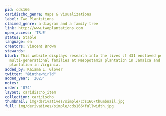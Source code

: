 ```yaml
---
pid: cds166
caridischo_genre: Maps & Visualizations
label: Two Plantations
claimed_genre: a diagram and a family tree
link: http://www.twoplantations.com
open_access: 'TRUE'
status: Stable
language: en
creators: Vincent Brown
stewards:
blurb: This website displays research into the lives of 431 enslaved people in seven
  multi-generational families at Mesopotamia plantation in Jamaica and Mount Airy
  plantation in Virginia.
added_by: Kaiama L. Glover
twitter: "@inthewhirld"
added_year: '2020'
notes:
order: '074'
layout: caridischo_item
collection: caridischo
thumbnail: img/derivatives/simple/cds166/thumbnail.jpg
full: img/derivatives/simple/cds166/fullwidth.jpg
---
```

